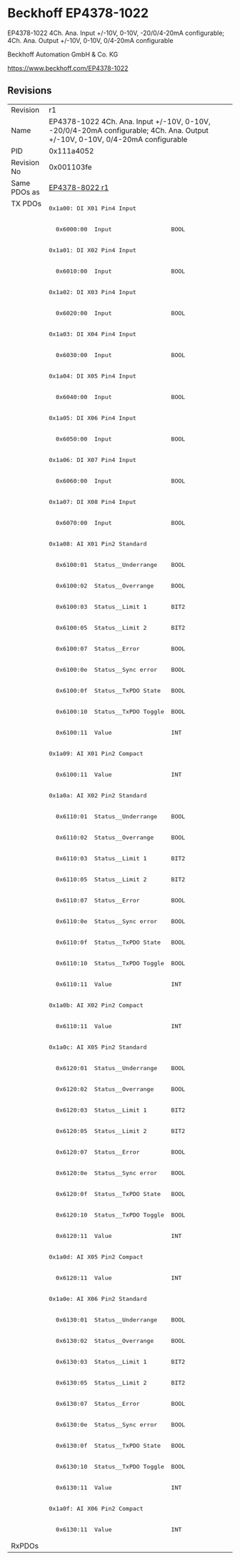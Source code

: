 # Beckhoff EP4378-1022

EP4378-1022 4Ch. Ana. Input +/-10V, 0-10V, -20/0/4-20mA configurable; 4Ch. Ana. Output +/-10V, 0-10V, 0/4-20mA configurable

Beckhoff Automation GmbH & Co. KG

https://www.beckhoff.com/EP4378-1022

## Revisions
<table>
<tr >
<td>Revision</td>
<td>r1</td>
</tr>
<tr >
<td>Name</td>
<td>EP4378-1022 4Ch. Ana. Input +/-10V, 0-10V, -20/0/4-20mA configurable; 4Ch. Ana. Output +/-10V, 0-10V, 0/4-20mA configurable</td>
</tr>
<tr >
<td>PID</td>
<td>0x111a4052</td>
</tr>
<tr >
<td>Revision No</td>
<td>0x001103fe</td>
</tr>
<tr >
<td>Same PDOs as</td>
<td><a href="EP4378-8022">EP4378-8022 r1</a></td>
</tr>
<tr class="txpdo pdosection">
<td rowspan=64 valign=top>TX PDOs</td>
<td><pre>0x1a00: DI X01 Pin4 Input</pre></td>
<td></td>
</tr>
<tr class="txpdo">
<td><pre>  0x6000:00  Input                 BOOL</pre></td>
</tr>
<tr class="txpdo pdosection">
<td><pre>0x1a01: DI X02 Pin4 Input</pre></td>
</tr>
<tr class="txpdo">
<td><pre>  0x6010:00  Input                 BOOL</pre></td>
</tr>
<tr class="txpdo pdosection">
<td><pre>0x1a02: DI X03 Pin4 Input</pre></td>
</tr>
<tr class="txpdo">
<td><pre>  0x6020:00  Input                 BOOL</pre></td>
</tr>
<tr class="txpdo pdosection">
<td><pre>0x1a03: DI X04 Pin4 Input</pre></td>
</tr>
<tr class="txpdo">
<td><pre>  0x6030:00  Input                 BOOL</pre></td>
</tr>
<tr class="txpdo pdosection">
<td><pre>0x1a04: DI X05 Pin4 Input</pre></td>
</tr>
<tr class="txpdo">
<td><pre>  0x6040:00  Input                 BOOL</pre></td>
</tr>
<tr class="txpdo pdosection">
<td><pre>0x1a05: DI X06 Pin4 Input</pre></td>
</tr>
<tr class="txpdo">
<td><pre>  0x6050:00  Input                 BOOL</pre></td>
</tr>
<tr class="txpdo pdosection">
<td><pre>0x1a06: DI X07 Pin4 Input</pre></td>
</tr>
<tr class="txpdo">
<td><pre>  0x6060:00  Input                 BOOL</pre></td>
</tr>
<tr class="txpdo pdosection">
<td><pre>0x1a07: DI X08 Pin4 Input</pre></td>
</tr>
<tr class="txpdo">
<td><pre>  0x6070:00  Input                 BOOL</pre></td>
</tr>
<tr class="txpdo pdosection">
<td><pre>0x1a08: AI X01 Pin2 Standard</pre></td>
</tr>
<tr class="txpdo">
<td><pre>  0x6100:01  Status__Underrange    BOOL</pre></td>
</tr>
<tr class="txpdo">
<td><pre>  0x6100:02  Status__Overrange     BOOL</pre></td>
</tr>
<tr class="txpdo">
<td><pre>  0x6100:03  Status__Limit 1       BIT2</pre></td>
</tr>
<tr class="txpdo">
<td><pre>  0x6100:05  Status__Limit 2       BIT2</pre></td>
</tr>
<tr class="txpdo">
<td><pre>  0x6100:07  Status__Error         BOOL</pre></td>
</tr>
<tr class="txpdo">
<td><pre>  0x6100:0e  Status__Sync error    BOOL</pre></td>
</tr>
<tr class="txpdo">
<td><pre>  0x6100:0f  Status__TxPDO State   BOOL</pre></td>
</tr>
<tr class="txpdo">
<td><pre>  0x6100:10  Status__TxPDO Toggle  BOOL</pre></td>
</tr>
<tr class="txpdo">
<td><pre>  0x6100:11  Value                 INT</pre></td>
</tr>
<tr class="txpdo pdosection">
<td><pre>0x1a09: AI X01 Pin2 Compact</pre></td>
</tr>
<tr class="txpdo">
<td><pre>  0x6100:11  Value                 INT</pre></td>
</tr>
<tr class="txpdo pdosection">
<td><pre>0x1a0a: AI X02 Pin2 Standard</pre></td>
</tr>
<tr class="txpdo">
<td><pre>  0x6110:01  Status__Underrange    BOOL</pre></td>
</tr>
<tr class="txpdo">
<td><pre>  0x6110:02  Status__Overrange     BOOL</pre></td>
</tr>
<tr class="txpdo">
<td><pre>  0x6110:03  Status__Limit 1       BIT2</pre></td>
</tr>
<tr class="txpdo">
<td><pre>  0x6110:05  Status__Limit 2       BIT2</pre></td>
</tr>
<tr class="txpdo">
<td><pre>  0x6110:07  Status__Error         BOOL</pre></td>
</tr>
<tr class="txpdo">
<td><pre>  0x6110:0e  Status__Sync error    BOOL</pre></td>
</tr>
<tr class="txpdo">
<td><pre>  0x6110:0f  Status__TxPDO State   BOOL</pre></td>
</tr>
<tr class="txpdo">
<td><pre>  0x6110:10  Status__TxPDO Toggle  BOOL</pre></td>
</tr>
<tr class="txpdo">
<td><pre>  0x6110:11  Value                 INT</pre></td>
</tr>
<tr class="txpdo pdosection">
<td><pre>0x1a0b: AI X02 Pin2 Compact</pre></td>
</tr>
<tr class="txpdo">
<td><pre>  0x6110:11  Value                 INT</pre></td>
</tr>
<tr class="txpdo pdosection">
<td><pre>0x1a0c: AI X05 Pin2 Standard</pre></td>
</tr>
<tr class="txpdo">
<td><pre>  0x6120:01  Status__Underrange    BOOL</pre></td>
</tr>
<tr class="txpdo">
<td><pre>  0x6120:02  Status__Overrange     BOOL</pre></td>
</tr>
<tr class="txpdo">
<td><pre>  0x6120:03  Status__Limit 1       BIT2</pre></td>
</tr>
<tr class="txpdo">
<td><pre>  0x6120:05  Status__Limit 2       BIT2</pre></td>
</tr>
<tr class="txpdo">
<td><pre>  0x6120:07  Status__Error         BOOL</pre></td>
</tr>
<tr class="txpdo">
<td><pre>  0x6120:0e  Status__Sync error    BOOL</pre></td>
</tr>
<tr class="txpdo">
<td><pre>  0x6120:0f  Status__TxPDO State   BOOL</pre></td>
</tr>
<tr class="txpdo">
<td><pre>  0x6120:10  Status__TxPDO Toggle  BOOL</pre></td>
</tr>
<tr class="txpdo">
<td><pre>  0x6120:11  Value                 INT</pre></td>
</tr>
<tr class="txpdo pdosection">
<td><pre>0x1a0d: AI X05 Pin2 Compact</pre></td>
</tr>
<tr class="txpdo">
<td><pre>  0x6120:11  Value                 INT</pre></td>
</tr>
<tr class="txpdo pdosection">
<td><pre>0x1a0e: AI X06 Pin2 Standard</pre></td>
</tr>
<tr class="txpdo">
<td><pre>  0x6130:01  Status__Underrange    BOOL</pre></td>
</tr>
<tr class="txpdo">
<td><pre>  0x6130:02  Status__Overrange     BOOL</pre></td>
</tr>
<tr class="txpdo">
<td><pre>  0x6130:03  Status__Limit 1       BIT2</pre></td>
</tr>
<tr class="txpdo">
<td><pre>  0x6130:05  Status__Limit 2       BIT2</pre></td>
</tr>
<tr class="txpdo">
<td><pre>  0x6130:07  Status__Error         BOOL</pre></td>
</tr>
<tr class="txpdo">
<td><pre>  0x6130:0e  Status__Sync error    BOOL</pre></td>
</tr>
<tr class="txpdo">
<td><pre>  0x6130:0f  Status__TxPDO State   BOOL</pre></td>
</tr>
<tr class="txpdo">
<td><pre>  0x6130:10  Status__TxPDO Toggle  BOOL</pre></td>
</tr>
<tr class="txpdo">
<td><pre>  0x6130:11  Value                 INT</pre></td>
</tr>
<tr class="txpdo pdosection">
<td><pre>0x1a0f: AI X06 Pin2 Compact</pre></td>
</tr>
<tr class="txpdo">
<td><pre>  0x6130:11  Value                 INT</pre></td>
</tr>
<tr >
<td>RxPDOs</td>
<td></td>
</tr>
</table>
